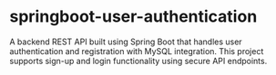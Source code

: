 # springboot-user-authentication
A backend REST API built using Spring Boot that handles user authentication and registration with MySQL integration. This project supports sign-up and login functionality using secure API endpoints.
